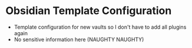 # Obsidian Template Configuration

- Template configuration for new vaults so I don't have to add all plugins again
- No sensitive information here (NAUGHTY NAUGHTY)
